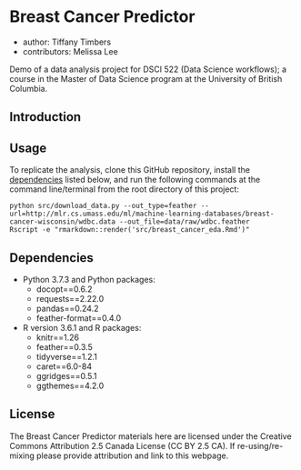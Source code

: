 # Breast Cancer Predictor
- author: Tiffany Timbers
- contributors: Melissa Lee

Demo of a data analysis project for DSCI 522 (Data Science workflows); a course in the Master of Data Science program at the University of British Columbia.

## Introduction



## Usage

To replicate the analysis, clone this GitHub repository, install the [dependencies](#dependencies) listed below, and run the following commands at the command line/terminal from the root directory of this project:

```
python src/download_data.py --out_type=feather --url=http://mlr.cs.umass.edu/ml/machine-learning-databases/breast-cancer-wisconsin/wdbc.data --out_file=data/raw/wdbc.feather
Rscript -e "rmarkdown::render('src/breast_cancer_eda.Rmd')"
```

## Dependencies
- Python 3.7.3 and Python packages:
  - docopt==0.6.2
  - requests==2.22.0
  - pandas==0.24.2
  - feather-format==0.4.0
- R version 3.6.1 and R packages:
  - knitr==1.26
  - feather==0.3.5
  - tidyverse==1.2.1
  - caret==6.0-84
  - ggridges==0.5.1
  - ggthemes==4.2.0
  
## License
The Breast Cancer Predictor materials here are licensed under the Creative Commons Attribution 2.5 Canada License (CC BY 2.5 CA). If re-using/re-mixing please provide attribution and link to this webpage.